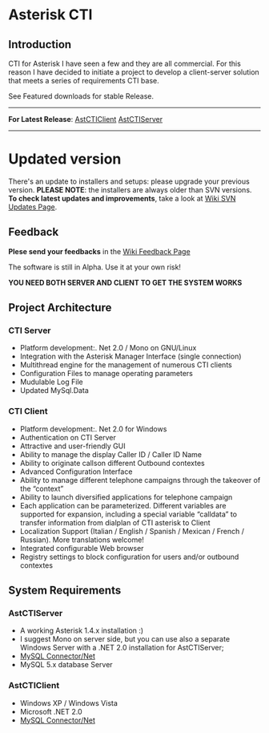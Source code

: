 # Asterisk CTI #
## Introduction ##
CTI for Asterisk I have seen a few and they are all commercial. For this reason I have decided to initiate a project to develop a client-server solution that meets a series of requirements CTI base.

See Featured downloads for stable Release.

---

**For Latest Release**:
[AstCTIClient](http://asterisk-cti.googlecode.com/svn/trunk/Setups/AstCTIClient/AstCTIClientSetup.exe)
[AstCTIServer](http://asterisk-cti.googlecode.com/svn/trunk/Setups/AstCTIServer/AstCTIServerSetup.exe)

---

# Updated version #
There's an update to installers and setups: please upgrade your previous version.
**PLEASE NOTE**: the installers are always older than SVN versions.
**To check latest updates and improvements**, take a look at [Wiki SVN Updates Page](http://code.google.com/p/asterisk-cti/updates/list).

## Feedback ##
**Plese send your feedbacks** in the [Wiki Feedback Page](http://code.google.com/p/asterisk-cti/wiki/FeedBack)

The software is still in Alpha. Use it at your own risk!

**YOU NEED BOTH SERVER AND CLIENT TO GET THE SYSTEM WORKS**

## Project Architecture ##
### CTI Server ###

  * Platform development:. Net 2.0 / Mono on GNU/Linux
  * Integration with the Asterisk Manager Interface (single connection)
  * Multithread engine for the management of numerous CTI clients
  * Configuration Files to manage operating parameters
  * Mudulable Log File
  * Updated MySql.Data

### CTI Client ###

  * Platform development:. Net 2.0 for Windows
  * Authentication on CTI Server
  * Attractive and user-friendly GUI
  * Ability to manage the display Caller ID / Caller ID Name
  * Ability to originate callson different Outbound contextes
  * Advanced Configuration Interface
  * Ability to manage different telephone campaigns through the takeover of the “context”
  * Ability to launch diversified applications for telephone campaign
  * Each application can be parameterized. Different variables are supported for expansion, including a special variable “calldata” to transfer information from dialplan of CTI asterisk to Client
  * Localization Support (Italian / English / Spanish / Mexican / French / Russian). More translations welcome!
  * Integrated configurable Web browser
  * Registry settings to block configuration for users and/or outbound contextes

## System Requirements ##
### AstCTIServer ###
  * A working Asterisk 1.4.x installation :)
  * I suggest Mono on server side, but you can use also a separate Windows Server with a .NET 2.0 installation for AstCTIServer;
  * [MySQL Connector/Net](http://dev.mysql.com/downloads/connector/net/)
  * MySQL 5.x database Server

### AstCTIClient ###
  * Windows XP / Windows Vista
  * Microsoft .NET 2.0
  * [MySQL Connector/Net](http://dev.mysql.com/downloads/connector/net/)

